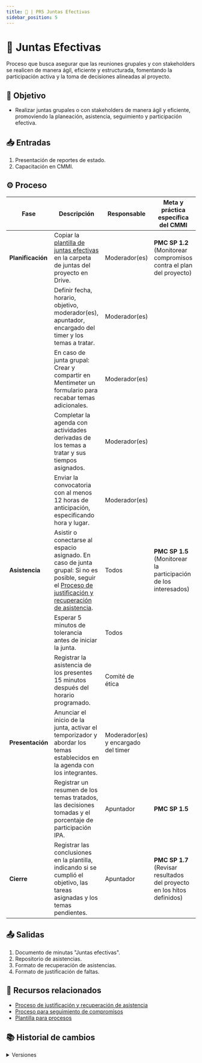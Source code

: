 ```yaml
---
title: 👺 | PR5 Juntas Efectivas
sidebar_position: 5
---
```


# 👺 Juntas Efectivas

Proceso que busca asegurar que las reuniones grupales y con stakeholders se realicen de manera ágil, eficiente y estructurada, fomentando la participación activa y la toma de decisiones alineadas al proyecto.

## 🎯 Objetivo

- Realizar juntas grupales o con stakeholders de manera ágil y eficiente, promoviendo la planeación, asistencia, seguimiento y participación efectiva.

## 📥 Entradas

1. Presentación de reportes de estado.
2. Capacitación en CMMI.

## ⚙️ Proceso

| Fase | Descripción | Responsable | Meta y práctica específica del CMMI |
| ---- | ----------- | ----------- | ----------------------------------- |
| **Planificación** | Copiar la [plantilla de juntas efectivas](https://docs.google.com/document/d/1kQ_WNJF6ZAqBEqnu3a1I7ls6aLCqXvPdEHlpKwQGfEM/edit?usp=drive_link) en la carpeta de juntas del proyecto en Drive. | Moderador(es) | **PMC SP 1.2** (Monitorear compromisos contra el plan del proyecto) |
|  | Definir fecha, horario, objetivo, moderador(es), apuntador, encargado del timer y los temas a tratar. | Moderador(es) | |
|  | En caso de junta grupal: Crear y compartir en Mentimeter un formulario para recabar temas adicionales. | Moderador(es) | |
|  | Completar la agenda con actividades derivadas de los temas a tratar y sus tiempos asignados. | Moderador(es) | |
|  | Enviar la convocatoria con al menos 12 horas de anticipación, especificando hora y lugar. | Moderador(es) | |
| **Asistencia** | Asistir o conectarse al espacio asignado. En caso de junta grupal: Si no es posible, seguir el [Proceso de justificación y recuperación de asistencia](/docs/next/procesos/PR22-justificar-recuperar-asistencia). | Todos | **PMC SP 1.5** (Monitorear la participación de los interesados) |
|  | Esperar 5 minutos de tolerancia antes de iniciar la junta. | Todos | |
|  | Registrar la asistencia de los presentes 15 minutos después del horario programado. | Comité de ética | |
| **Presentación** | Anunciar el inicio de la junta, activar el temporizador y abordar los temas establecidos en la agenda con los integrantes. | Moderador(es) y encargado del timer | |
|  | Registrar un resumen de los temas tratados, las decisiones tomadas y el porcentaje de participación IPA. | Apuntador | **PMC SP 1.5** |
| **Cierre** | Registrar las conclusiones en la plantilla, indicando si se cumplió el objetivo, las tareas asignadas y los temas pendientes. | Apuntador | **PMC SP 1.7** (Revisar resultados del proyecto en los hitos definidos) |

## 📤 Salidas

1. Documento de minutas "Juntas efectivas".
2. Repositorio de asistencias.
3. Formato de recuperación de asistencias.
4. Formato de justificación de faltas.

## 📎 Recursos relacionados

- [Proceso de justificación y recuperación de asistencia](/docs/next/procesos/PR22-justificar-recuperar-asistencia)
- [Proceso para seguimiento de compromisos](/docs/next/procesos/PR23-seguimiento-compromisos)
- [Plantilla para procesos](/docs/next/plantillas/plantilla-procesos)

## 📚 Historial de cambios

<details>
  <summary>Versiones</summary>
| **Versión** | **Descripción**                                                             | **Fecha**     | **Colaborador**                                                                 |
|-------------|-----------------------------------------------------------------------------------------|---------------|--------------------------------------------------------------------------------------|
| **1.0.0**   | Creación del proceso.                                                                   | 03/03/2025    | Daniel Queijeiro Albo, Ángel Mauricio Ramírez Herrera, Valeria Zúñiga Mendoza       |
| **1.1.0**   | Refactorización general del proceso.                                                    | 18/04/2025    | Diego Fuentes                                                                       |
| **1.2.0**   | Correcciones relacionadas con la práctica PMC 1.1.                                      | 22/04/2025    | Juan Pablo Chávez Leal                                                              |
| **1.3.0**   | Agregadas entradas y referencias a los procesos PR22 y PR23.                            | 25/04/2025    | Ian Julián Estrada Castro                                                           |
| **1.4.0**   | Actualización general del proceso.                                                      | 11/05/2025    | Paola María Garrido Montes                                                          |
| **1.5.0**   | Actualización del proceso con mejoras adicionales.                                      | 13/05/2025    | Hiram Mendoza López                                                                 |
</details>
